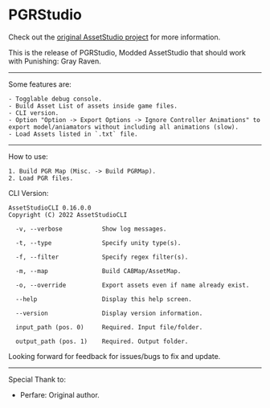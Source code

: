 # PGRStudio
Check out the [original AssetStudio project](https://github.com/Perfare/AssetStudio) for more information.

This is the release of PGRStudio, Modded AssetStudio that should work with Punishing: Gray Raven.
_____________________________________________________________________________________________________________________________

Some features are:
```
- Togglable debug console.
- Build Asset List of assets inside game files.
- CLI version.
- Option "Option -> Export Options -> Ignore Controller Animations" to export model/aniamators without including all animations (slow).
- Load Assets listed in `.txt` file.
```
_____________________________________________________________________________________________________________________________
How to use:

```
1. Build PGR Map (Misc. -> Build PGRMap).
2. Load PGR files.
```

CLI Version:
```
AssetStudioCLI 0.16.0.0
Copyright (C) 2022 AssetStudioCLI

  -v, --verbose           Show log messages.

  -t, --type              Specify unity type(s).

  -f, --filter            Specify regex filter(s).

  -m, --map               Build CABMap/AssetMap.

  -o, --override          Export assets even if name already exist.

  --help                  Display this help screen.

  --version               Display version information.

  input_path (pos. 0)     Required. Input file/folder.

  output_path (pos. 1)    Required. Output folder.
```

Looking forward for feedback for issues/bugs to fix and update.
_____________________________________________________________________________________________________________________________
Special Thank to:
- Perfare: Original author.
